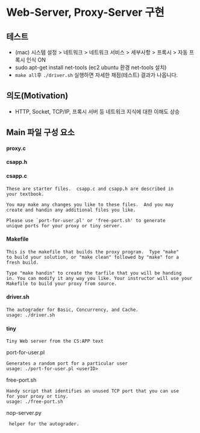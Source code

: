 
# Web-Server, Proxy-Server 구현

## 테스트

- (mac) 시스템 설정 > 네트워크 > 네트워크 서비스 > 세부사항 > 프록시 > 자동 프록시 인식 ON
- sudo apt-get install net-tools (ec2 ubuntu 환경 net-tools 설치)
- `make all`후 `./driver.sh` 실행하면 자세한 채점(테스트) 결과가 나옵니다. 

## 의도(Motivation)

- HTTP, Socket, TCP/IP, 프록시 서버 등 네트워크 지식에 대한 이해도 상승

## Main 파일 구성 요소

#### proxy.c   
#### csapp.h    
#### csapp.c  
    
    These are starter files.  csapp.c and csapp.h are described in
    your textbook. 

    You may make any changes you like to these files.  And you may
    create and handin any additional files you like.

    Please use `port-for-user.pl' or 'free-port.sh' to generate
    unique ports for your proxy or tiny server. 

#### Makefile
    
    This is the makefile that builds the proxy program.  Type "make"
    to build your solution, or "make clean" followed by "make" for a
    fresh build. 

    Type "make handin" to create the tarfile that you will be handing
    in. You can modify it any way you like. Your instructor will use your
    Makefile to build your proxy from source.

#### driver.sh
    The autograder for Basic, Concurrency, and Cache.        
    usage: ./driver.sh

#### tiny
    Tiny Web server from the CS:APP text

port-for-user.pl

    Generates a random port for a particular user
    usage: ./port-for-user.pl <userID>

free-port.sh

    Handy script that identifies an unused TCP port that you can use
    for your proxy or tiny. 
    usage: ./free-port.sh

nop-server.py

     helper for the autograder.         
